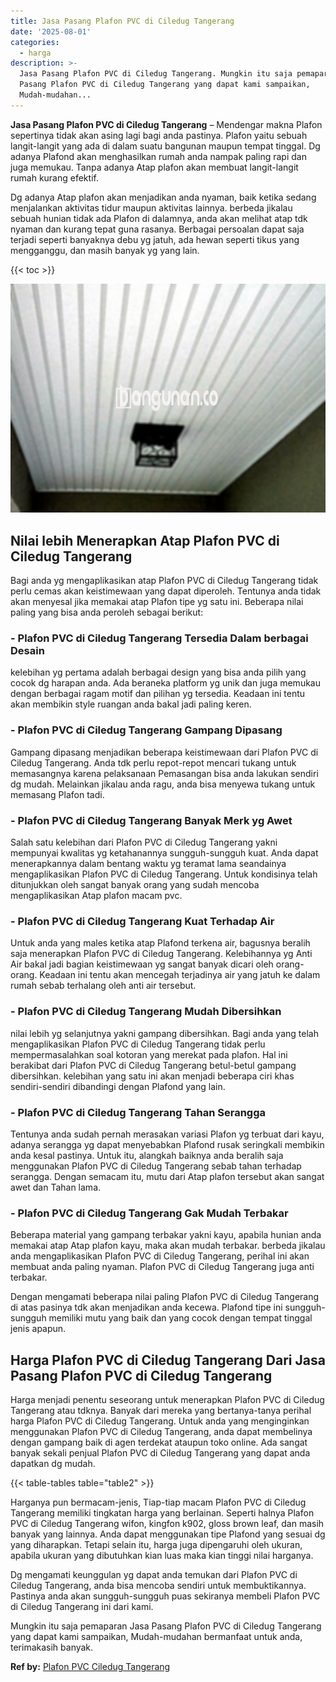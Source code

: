 ```yaml
---
title: Jasa Pasang Plafon PVC di Ciledug Tangerang
date: '2025-08-01'
categories:
  - harga
description: >-
  Jasa Pasang Plafon PVC di Ciledug Tangerang. Mungkin itu saja pemaparan Jasa
  Pasang Plafon PVC di Ciledug Tangerang yang dapat kami sampaikan,
  Mudah-mudahan...
---
```


**Jasa Pasang Plafon PVC di Ciledug Tangerang** – Mendengar makna Plafon sepertinya tidak akan asing lagi bagi anda pastinya. Plafon yaitu sebuah langit-langit yang ada di dalam suatu bangunan maupun tempat tinggal. Dg adanya Plafond akan menghasilkan rumah anda nampak paling rapi dan juga memukau. Tanpa adanya Atap plafon akan membuat langit-langit rumah kurang efektif.

Dg adanya Atap plafon akan menjadikan anda nyaman, baik ketika sedang menjalankan aktivitas tidur maupun aktivitas lainnya. berbeda jikalau sebuah hunian tidak ada Plafon di dalamnya, anda akan melihat atap tdk nyaman dan kurang tepat guna rasanya. Berbagai persoalan dapat saja terjadi seperti banyaknya debu yg jatuh, ada hewan seperti tikus yang mengganggu, dan masih banyak yg yang lain.

{{< toc >}}

![Jasa Pasang Plafon PVC di Ciledug Tangerang](/images/flafond-pvc-murah31.png)

## Nilai lebih Menerapkan Atap Plafon PVC di Ciledug Tangerang

Bagi anda yg mengaplikasikan atap Plafon PVC di Ciledug Tangerang tidak perlu cemas akan keistimewaan yang dapat diperoleh. Tentunya anda tidak akan menyesal jika memakai atap Plafon tipe yg satu ini. Beberapa nilai paling yang bisa anda peroleh sebagai berikut:

### \- Plafon PVC di Ciledug Tangerang Tersedia Dalam berbagai Desain

kelebihan yg pertama adalah berbagai design yang bisa anda pilih yang cocok dg harapan anda. Ada beraneka platform yg unik dan juga memukau dengan berbagai ragam motif dan pilihan yg tersedia. Keadaan ini tentu akan membikin style ruangan anda bakal jadi paling keren.

### \- Plafon PVC di Ciledug Tangerang Gampang Dipasang

Gampang dipasang menjadikan beberapa keistimewaan dari Plafon PVC di Ciledug Tangerang. Anda tdk perlu repot-repot mencari tukang untuk memasangnya karena pelaksanaan Pemasangan bisa anda lakukan sendiri dg mudah. Melainkan jikalau anda ragu, anda bisa menyewa tukang untuk memasang Plafon tadi.

### \- Plafon PVC di Ciledug Tangerang Banyak Merk yg Awet

Salah satu kelebihan dari Plafon PVC di Ciledug Tangerang yakni mempunyai kwalitas yg ketahanannya sungguh-sungguh kuat. Anda dapat menerapkannya dalam bentang waktu yg teramat lama seandainya mengaplikasikan Plafon PVC di Ciledug Tangerang. Untuk kondisinya telah ditunjukkan oleh sangat banyak orang yang sudah mencoba mengaplikasikan Atap plafon macam pvc.

### \- Plafon PVC di Ciledug Tangerang Kuat Terhadap Air

Untuk anda yang males ketika atap Plafond terkena air, bagusnya beralih saja menerapkan Plafon PVC di Ciledug Tangerang. Kelebihannya yg Anti Air bakal jadi bagian keistimewaan yg sangat banyak dicari oleh orang-orang. Keadaan ini tentu akan mencegah terjadinya air yang jatuh ke dalam rumah sebab terhalang oleh anti air tersebut.

### \- Plafon PVC di Ciledug Tangerang Mudah Dibersihkan

nilai lebih yg selanjutnya yakni gampang dibersihkan. Bagi anda yang telah mengaplikasikan Plafon PVC di Ciledug Tangerang tidak perlu mempermasalahkan soal kotoran yang merekat pada plafon. Hal ini berakibat dari Plafon PVC di Ciledug Tangerang betul-betul gampang dibersihkan. kelebihan yang satu ini akan menjadi beberapa ciri khas sendiri-sendiri dibandingi dengan Plafond yang lain.

### \- Plafon PVC di Ciledug Tangerang Tahan Serangga

Tentunya anda sudah pernah merasakan variasi Plafon yg terbuat dari kayu, adanya serangga yg dapat menyebabkan Plafond rusak seringkali membikin anda kesal pastinya. Untuk itu, alangkah baiknya anda beralih saja menggunakan Plafon PVC di Ciledug Tangerang sebab tahan terhadap serangga. Dengan semacam itu, mutu dari Atap plafon tersebut akan sangat awet dan Tahan lama.

### \- Plafon PVC di Ciledug Tangerang Gak Mudah Terbakar

Beberapa material yang gampang terbakar yakni kayu, apabila hunian anda memakai atap Atap plafon kayu, maka akan mudah terbakar. berbeda jikalau anda mengaplikasikan Plafon PVC di Ciledug Tangerang, perihal ini akan membuat anda paling nyaman. Plafon PVC di Ciledug Tangerang juga anti terbakar.

Dengan mengamati beberapa nilai paling Plafon PVC di Ciledug Tangerang di atas pasinya tdk akan menjadikan anda kecewa. Plafond tipe ini sungguh-sungguh memiliki mutu yang baik dan yang cocok dengan tempat tinggal jenis apapun.

## Harga Plafon PVC di Ciledug Tangerang Dari Jasa Pasang Plafon PVC di Ciledug Tangerang

Harga menjadi penentu seseorang untuk menerapkan Plafon PVC di Ciledug Tangerang atau tdknya. Banyak dari mereka yang bertanya-tanya perihal harga Plafon PVC di Ciledug Tangerang. Untuk anda yang menginginkan menggunakan Plafon PVC di Ciledug Tangerang, anda dapat membelinya dengan gampang baik di agen terdekat ataupun toko online. Ada sangat banyak sekali penjual Plafon PVC di Ciledug Tangerang yang dapat anda dapatkan dg mudah.

{{< table-tables table="table2" >}}

Harganya pun bermacam-jenis, Tiap-tiap macam Plafon PVC di Ciledug Tangerang memiliki tingkatan harga yang berlainan. Seperti halnya Plafon PVC di Ciledug Tangerang wifon, kingfon k902, gloss brown leaf, dan masih banyak yang lainnya. Anda dapat menggunakan tipe Plafond yang sesuai dg yang diharapkan. Tetapi selain itu, harga juga dipengaruhi oleh ukuran, apabila ukuran yang dibutuhkan kian luas maka kian tinggi nilai harganya.

Dg mengamati keunggulan yg dapat anda temukan dari Plafon PVC di Ciledug Tangerang, anda bisa mencoba sendiri untuk membuktikannya. Pastinya anda akan sungguh-sungguh puas sekiranya membeli Plafon PVC di Ciledug Tangerang ini dari kami.

Mungkin itu saja pemaparan Jasa Pasang Plafon PVC di Ciledug Tangerang yang dapat kami sampaikan, Mudah-mudahan bermanfaat untuk anda, terimakasih banyak.

**Ref by:** [Plafon PVC Ciledug Tangerang](https://id.wikipedia.org/wiki/Plafon)
